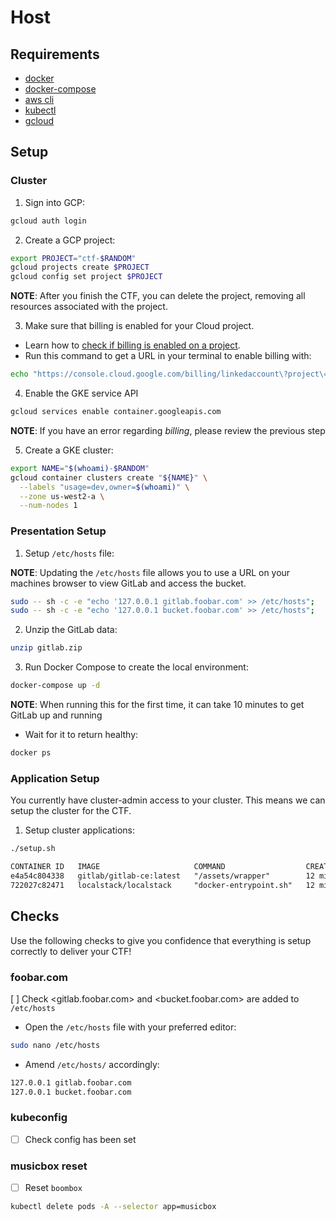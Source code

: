 # Host

## Requirements

- [docker](https://docs.docker.com/get-docker/)
- [docker-compose](https://docs.docker.com/compose/install/)
- [aws cli](https://docs.aws.amazon.com/cli/latest/userguide/getting-started-install.html)
- [kubectl](https://kubernetes.io/docs/tasks/tools/#kubectl)
- [gcloud](https://cloud.google.com/sdk/docs/install)


## Setup

### Cluster

1. Sign into GCP:

```bash
gcloud auth login
```

2. Create a GCP project:

```bash
export PROJECT="ctf-$RANDOM"
gcloud projects create $PROJECT
gcloud config set project $PROJECT
```

__NOTE__: After you finish the CTF, you can delete the project, removing all resources associated with the project.

3. Make sure that billing is enabled for your Cloud project.
  - Learn how to [check if billing is enabled on a project](https://cloud.google.com/billing/docs/how-to/verify-billing-enabled).
  - Run this command to get a URL in your terminal to enable billing with: 

```bash
echo "https://console.cloud.google.com/billing/linkedaccount\?project\=$PROJECT"
```

4. Enable the GKE service API

```bash
gcloud services enable container.googleapis.com
```

__NOTE__: If you have an error regarding _billing_, please review the previous step

5. Create a GKE cluster:

```bash
export NAME="$(whoami)-$RANDOM"
gcloud container clusters create "${NAME}" \
  --labels "usage=dev,owner=$(whoami)" \
  --zone us-west2-a \
  --num-nodes 1
```

### Presentation Setup

1. Setup `/etc/hosts` file:

__NOTE__: Updating the `/etc/hosts` file allows you to use a URL on your machines browser to view GitLab and access the bucket.

```sh
sudo -- sh -c -e "echo '127.0.0.1 gitlab.foobar.com' >> /etc/hosts";
sudo -- sh -c -e "echo '127.0.0.1 bucket.foobar.com' >> /etc/hosts";
```

2. Unzip the GitLab data:

```sh
unzip gitlab.zip
```

3. Run Docker Compose to create the local environment:

```sh
docker-compose up -d
```

__NOTE__: When running this for the first time, it can take 10 minutes to get GitLab up and running
  - Wait for it to return healthy:

```sh
docker ps
```

### Application Setup

You currently have cluster-admin access to your cluster. This means we can setup the cluster for the CTF.

1. Setup cluster applications:

```sh
./setup.sh
```

```txt
CONTAINER ID   IMAGE                     COMMAND                  CREATED          STATUS                    PORTS                                                                    NAMES
e4a54c804338   gitlab/gitlab-ce:latest   "/assets/wrapper"        12 minutes ago   Up 12 minutes (healthy)   0.0.0.0:80->80/tcp, 22/tcp, 0.0.0.0:443->443/tcp                         foobar-git
722027c82471   localstack/localstack     "docker-entrypoint.sh"   12 minutes ago   Up 12 minutes (healthy)   127.0.0.1:4510-4559->4510-4559/tcp, 127.0.0.1:4566->4566/tcp, 5678/tcp   foobar-saas
```

## Checks

Use the following checks to give you confidence that everything is setup correctly to deliver your CTF!

### foobar.com

[ ] Check <gitlab.foobar.com> and <bucket.foobar.com> are added to `/etc/hosts`

- Open the `/etc/hosts` file with your preferred editor:

```sh
sudo nano /etc/hosts
```

- Amend `/etc/hosts/` accordingly:

```txt
127.0.0.1 gitlab.foobar.com
127.0.0.1 bucket.foobar.com
```

### kubeconfig

- [ ] Check config has been set

### musicbox reset

- [ ] Reset `boombox`

```sh
kubectl delete pods -A --selector app=musicbox
```

